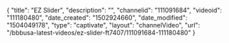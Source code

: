 {
    "title": "EZ Slider",
    "description": "",
    "channelid": "111091684",
    "videoid": "111180480",
    "date_created": "1502924660",
    "date_modified": "1504049178",
    "type": "captivate",
    "layout": "channelVideo",
    "url": "\/bbbusa-latest-videos\/ez-slider-ft7407\/111091684-111180480"
}